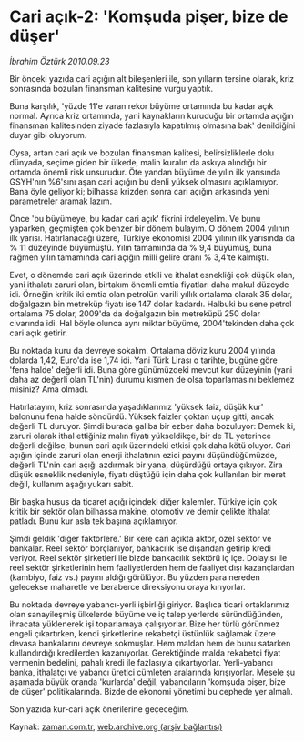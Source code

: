 # Cari açık-2: 'Komşuda pişer, bize de düşer'

*İbrahim Öztürk 2010.09.23*

<td class="columnist-detail">
<p>Bir önceki yazıda cari açığın alt bileşenleri ile, son yılların tersine olarak, kriz sonrasında bozulan finansman kalitesine vurgu yaptık.</p>
<p>
<div id="haberMetinDiv">
<p>Buna karşılık, 'yüzde 11'e varan rekor büyüme ortamında bu kadar açık normal. Ayrıca kriz ortamında, yani kaynakların kuruduğu bir ortamda açığın finansman kalitesinden ziyade fazlasıyla kapatılmış olmasına bak' denildiğini duyar gibi oluyorum.
<p>Oysa, artan cari açık ve bozulan finansman kalitesi, belirsizliklerle dolu dünyada, seçime giden bir ülkede, malin kuralın da askıya alındığı bir ortamda önemli risk unsurudur. Öte yandan büyüme de yılın ilk yarısında GSYH'nın %6'sını aşan cari açığın bu denli yüksek olmasını açıklamıyor. Bana öyle geliyor ki; bilhassa krizden sonra cari açığın arkasında yeni parametreler aramak lazım. 
<p>Önce 'bu büyümeye, bu kadar cari açık' fikrini irdeleyelim. Ve bunu yaparken, geçmişten çok benzer bir dönem bulayım. O dönem 2004 yılının ilk yarısı. Hatırlanacağı üzere, Türkiye ekonomisi 2004 yılının ilk yarısında da % 11 düzeyinde büyümüştü. Yılın tamamında da % 9,4 büyümüş, buna rağmen yılın tamamında cari açığın milli gelire oranı % 3,4'te kalmıştı.
<p>Evet, o dönemde cari açık üzerinde etkili ve ithalat esnekliği çok düşük olan, yani ithalatı zaruri olan, birtakım önemli emtia fiyatları daha makul düzeyde idi. Örneğin kritik iki emtia olan petrolün varili yıllık ortalama olarak 35 dolar, doğalgazın bin metreküp fiyatı ise 147 dolar kadardı. Halbuki bu sene petrol ortalama 75 dolar, 2009'da da doğalgazın bin metreküpü 250 dolar civarında idi. Hal böyle olunca aynı miktar büyüme, 2004'tekinden daha çok cari açık getirir.
<p>Bu noktada kuru da devreye sokalım. Ortalama döviz kuru 2004 yılında dolarda 1,42, Euro'da ise 1,74 idi. Yani Türk Lirası o tarihte, bugüne göre 'fena halde' değerli idi. Buna göre günümüzdeki mevcut kur düzeyinin (yani daha az değerli olan TL'nin) durumu kısmen de olsa toparlamasını beklemez misiniz? Ama olmadı.
<p>Hatırlatayım, kriz sonrasında yaşadıklarımız 'yüksek faiz, düşük kur' balonunu fena halde söndürdü. Yüksek faizler çoktan uçup gitti, ancak değerli TL duruyor. Şimdi burada galiba bir ezber daha bozuluyor: Demek ki, zaruri olarak ithal ettiğiniz malın fiyatı yükseldikçe, bir de TL yeterince değerli değilse, bunun cari açık üzerindeki etkisi çok daha kötü oluyor. Cari açığın içinde zaruri olan enerji ithalatının ezici payını düşündüğümüzde, değerli TL'nin cari açığı azdırmak bir yana, düşürdüğü ortaya çıkıyor. Zira düşük esneklik nedeniyle, fiyatı düştüğü için daha çok kullanılan bir meret değil, kullanım aşağı yukarı sabit.
<p>Bir başka husus da ticaret açığı içindeki diğer kalemler. Türkiye için çok kritik bir sektör olan bilhassa makine, otomotiv ve demir çelikte ithalat patladı. Bunu kur asla tek başına açıklamıyor.
<p>Şimdi geldik 'diğer faktörlere.' Bir kere cari açıkta aktör, özel sektör ve bankalar. Reel sektör borçlanıyor, bankacılık ise dışarıdan getirip kredi veriyor. Reel sektör şirketleri ile bizde bankacılık sektörü iç içe. Dolayısı ile reel sektör şirketlerinin hem faaliyetlerden hem de faaliyet dışı kazançlardan (kambiyo, faiz vs.) payını aldığı görülüyor. Bu yüzden para nereden gelecekse maharetle ve beraberce direksiyonu oraya kırıyorlar. 
<p>Bu noktada devreye yabancı-yerli işbirliği giriyor. Başlıca ticari ortaklarımız olan sanayileşmiş ülkelerde büyüme ve iç talep yerlerde süründüğünden, ihracata yüklenerek işi toparlamaya çalışıyorlar. Bize her türlü görünmez engeli çıkartırken, kendi şirketlerine rekabetçi üstünlük sağlamak üzere devasa bankalarını devreye sokmuşlar. Hem maldan hem de bunu satarken kullandırdığı kredilerden kazanıyorlar. Gerektiğinde malda rekabetçi fiyat vermenin bedelini, pahalı kredi ile fazlasıyla çıkartıyorlar. Yerli-yabancı banka, ithalatçı ve yabancı üretici cümleten aralarında kırışıyorlar. Mesele şu aşamada büyük oranda 'kurlarda' değil, yabancıların 'komşuda pişer, bize de düşer' politikalarında. Bizde de ekonomi yönetimi bu cephede yer almalı.
<p>Son yazıda kur-cari açık önerilerine geçeceğim.</p></p></p></p></p></p></p></p></p></p></div>
</p>
<a href="http://web.archive.org/web/20101223181331/mailto:i.ozturk@zaman.com.tr">
</a></td>

Kaynak: [zaman.com.tr](http://zaman.com.tr/yazar.do?yazino=1030925), [web.archive.org (arşiv bağlantısı)](http://web.archive.org/web/20101223181331/http://zaman.com.tr/yazar.do?yazino=1030925)
